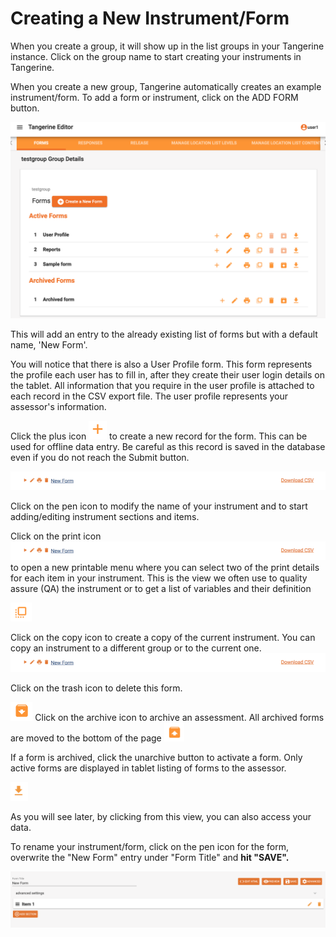 Creating a New Instrument/Form
==============================

When you create a group, it will show up in the list groups in your
Tangerine instance. Click on the group name to start creating your
instruments in Tangerine.

When you create a new group, Tangerine automatically creates an example
instrument/form. To add a form or instrument, click on the ADD FORM
button.

<img src="./media/image5.png" width="570">



This will add an entry to the already existing list of forms but with a
default name, 'New Form'.

You will notice that there is also a User Profile form. This form
represents the profile each user has to fill in, after they create their
user login details on the tablet. All information that you require in
the user profile is attached to each record in the CSV export file. The
user profile represents your assessor's information.

Click the plus icon 
<img src="./media/image6.png" height="30">
 to create a new record for the form.
This can be used for offline data entry. Be careful as this record is
saved in the database even if you do not reach the Submit button.

<img src="./media/image7.png" height="30">

Click on the pen icon to modify the name of your instrument and
to start adding/editing instrument sections and items.

Click on the print icon
 <img src="./media/image7.png" height="30">
 to open a new printable menu where you
can select two of the print details for each item in your instrument.
This is the view we often use to quality assure (QA) the instrument or
to get a list of variables and their definition


<img src="./media/image8.png" height="30">

Click on the copy icon to create a copy of the current instrument. You
can copy an instrument to a different group or to the current one.
<img src="./media/image7.png" height="30">

Click on the trash icon to delete this
form.

<img src="./media/image9.png" height="30">
 Click on the archive icon to archive an
assessment. All archived forms are moved to the bottom of the page

<img src="./media/image10.png" height="30">


If a form is archived, click the unarchive button to activate a form.
Only active forms are displayed in tablet listing of forms to the
assessor.

<img src="./media/image11.png" height="30">


As you will see later, by clicking from this view, you can also access
your data.

To rename your instrument/form, click on the pen icon for the form,
overwrite the "New Form" entry under "Form Title" and **hit "SAVE".**

<img src="./media/image12.png" width="570">
